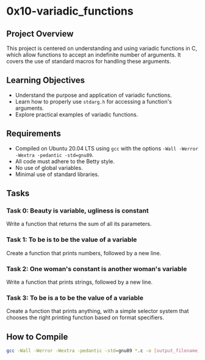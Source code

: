 # 0x10-variadic_functions

## Project Overview
This project is centered on understanding and using variadic functions in C, which allow functions to accept an indefinite number of arguments. It covers the use of standard macros for handling these arguments.

## Learning Objectives
- Understand the purpose and application of variadic functions.
- Learn how to properly use `stdarg.h` for accessing a function's arguments.
- Explore practical examples of variadic functions.

## Requirements
- Compiled on Ubuntu 20.04 LTS using `gcc` with the options `-Wall -Werror -Wextra -pedantic -std=gnu89`.
- All code must adhere to the Betty style.
- No use of global variables.
- Minimal use of standard libraries.

## Tasks
### Task 0: Beauty is variable, ugliness is constant
Write a function that returns the sum of all its parameters.

### Task 1: To be is to be the value of a variable
Create a function that prints numbers, followed by a new line.

### Task 2: One woman's constant is another woman's variable
Write a function that prints strings, followed by a new line.

### Task 3: To be is a to be the value of a variable
Create a function that prints anything, with a simple selector system that chooses the right printing function based on format specifiers.

## How to Compile
```bash
gcc -Wall -Werror -Wextra -pedantic -std=gnu89 *.c -o [output_filename]
